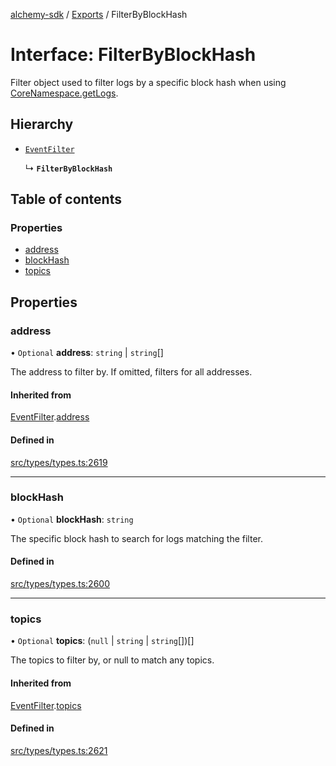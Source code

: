 [alchemy-sdk](../README.md) / [Exports](../modules.md) / FilterByBlockHash

# Interface: FilterByBlockHash

Filter object used to filter logs by a specific block hash when using
[CoreNamespace.getLogs](../classes/CoreNamespace.md#getlogs).

## Hierarchy

- [`EventFilter`](EventFilter.md)

  ↳ **`FilterByBlockHash`**

## Table of contents

### Properties

- [address](FilterByBlockHash.md#address)
- [blockHash](FilterByBlockHash.md#blockhash)
- [topics](FilterByBlockHash.md#topics)

## Properties

### address

• `Optional` **address**: `string` \| `string`[]

The address to filter by. If omitted, filters for all addresses.

#### Inherited from

[EventFilter](EventFilter.md).[address](EventFilter.md#address)

#### Defined in

[src/types/types.ts:2619](https://github.com/alchemyplatform/alchemy-sdk-js/blob/e05babb/src/types/types.ts#L2619)

___

### blockHash

• `Optional` **blockHash**: `string`

The specific block hash to search for logs matching the filter.

#### Defined in

[src/types/types.ts:2600](https://github.com/alchemyplatform/alchemy-sdk-js/blob/e05babb/src/types/types.ts#L2600)

___

### topics

• `Optional` **topics**: (``null`` \| `string` \| `string`[])[]

The topics to filter by, or null to match any topics.

#### Inherited from

[EventFilter](EventFilter.md).[topics](EventFilter.md#topics)

#### Defined in

[src/types/types.ts:2621](https://github.com/alchemyplatform/alchemy-sdk-js/blob/e05babb/src/types/types.ts#L2621)
